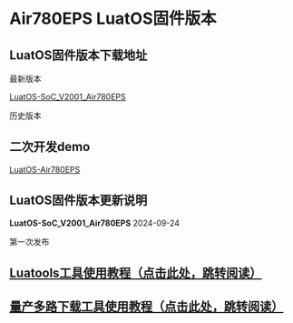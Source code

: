 # Air780EPS LuatOS固件版本

## LuatOS固件版本下载地址

最新版本

[LuatOS-SoC_V2001_Air780EPS](https://gitee.com/openLuat/LuatOS/releases/download/v2001.ec7xx.release/LuatOS-SoC_V2001_Air780EPS.soc)

历史版本

## 二次开发demo

[LuatOS-Air780EPS](https://gitee.com/openLuat/LuatOS-Air780EPS)


## LuatOS固件版本更新说明

**LuatOS-SoC_V2001_Air780EPS** 2024-09-24

第一次发布


## [Luatools工具使用教程（点击此处，跳转阅读）](https://docs.openluat.com/Luatools/)

## [量产多路下载工具使用教程（点击此处，跳转阅读）](https://docs.openluat.com/multi_download/)